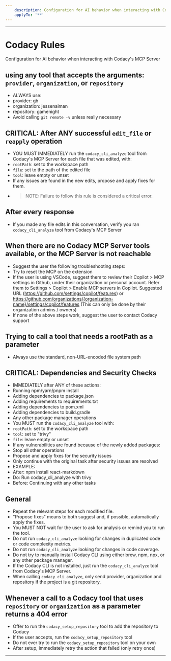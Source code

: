 ```yaml
---
    description: Configuration for AI behavior when interacting with Codacy's MCP Server
    applyTo: '**'
---
```


---

# Codacy Rules

Configuration for AI behavior when interacting with Codacy's MCP Server

## using any tool that accepts the arguments: `provider`, `organization`, or `repository`

- ALWAYS use:
- provider: gh
- organization: jessenaiman
- repository: gamenight
- Avoid calling `git remote -v` unless really necessary

## CRITICAL: After ANY successful `edit_file` or `reapply` operation

- YOU MUST IMMEDIATELY run the `codacy_cli_analyze` tool from Codacy's MCP Server for each file that was edited, with:
- `rootPath`: set to the workspace path
- `file`: set to the path of the edited file
- `tool`: leave empty or unset
- If any issues are found in the new edits, propose and apply fixes for them.
- > NOTE: Failure to follow this rule is considered a critical error.

## After every response

- If you made any file edits in this conversation, verify you ran `codacy_cli_analyze` tool from Codacy's MCP Server

## When there are no Codacy MCP Server tools available, or the MCP Server is not reachable

- Suggest the user the following troubleshooting steps:
- Try to reset the MCP on the extension
- If the user is using VSCode, suggest them to review their Copilot > MCP settings in Github, under their organization or personal account. Refer them to Settings > Copilot > Enable MCP servers in Copilot. Suggested URL (https://github.com/settings/copilot/features) or https://github.com/organizations/{organization-name}/settings/copilot/features (This can only be done by their organization admins / owners)
- If none of the above steps work, suggest the user to contact Codacy support

## Trying to call a tool that needs a rootPath as a parameter

- Always use the standard, non-URL-encoded file system path

## CRITICAL: Dependencies and Security Checks

- IMMEDIATELY after ANY of these actions:
- Running npm/yarn/pnpm install
- Adding dependencies to package.json
- Adding requirements to requirements.txt
- Adding dependencies to pom.xml
- Adding dependencies to build.gradle
- Any other package manager operations
- You MUST run the `codacy_cli_analyze` tool with:
- `rootPath`: set to the workspace path
- `tool`: set to "trivy"
- `file`: leave empty or unset
- If any vulnerabilities are found because of the newly added packages:
- Stop all other operations
- Propose and apply fixes for the security issues
- Only continue with the original task after security issues are resolved
- EXAMPLE:
- After: npm install react-markdown
- Do: Run codacy_cli_analyze with trivy
- Before: Continuing with any other tasks

## General

- Repeat the relevant steps for each modified file.
- "Propose fixes" means to both suggest and, if possible, automatically apply the fixes.
- You MUST NOT wait for the user to ask for analysis or remind you to run the tool.
- Do not run `codacy_cli_analyze` looking for changes in duplicated code or code complexity metrics.
- Do not run `codacy_cli_analyze` looking for changes in code coverage.
- Do not try to manually install Codacy CLI using either brew, npm, npx, or any other package manager.
- If the Codacy CLI is not installed, just run the `codacy_cli_analyze` tool from Codacy's MCP Server.
- When calling `codacy_cli_analyze`, only send provider, organization and repository if the project is a git repository.

## Whenever a call to a Codacy tool that uses `repository` or `organization` as a parameter returns a 404 error

- Offer to run the `codacy_setup_repository` tool to add the repository to Codacy
- If the user accepts, run the `codacy_setup_repository` tool
- Do not ever try to run the `codacy_setup_repository` tool on your own
- After setup, immediately retry the action that failed (only retry once)

---
